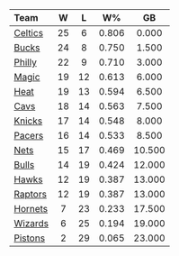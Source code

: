 | Team                            |  W  |  L  |  W%   |   GB   |
|:--------------------------------|:---:|:---:|:-----:|:------:|
| [Celtics](/r/bostonceltics)     | 25  |  6  | 0.806 | 0.000  |
| [Bucks](/r/MkeBucks)            | 24  |  8  | 0.750 | 1.500  |
| [Philly](/r/sixers)             | 22  |  9  | 0.710 | 3.000  |
| [Magic](/r/OrlandoMagic)        | 19  | 12  | 0.613 | 6.000  |
| [Heat](/r/heat)                 | 19  | 13  | 0.594 | 6.500  |
| [Cavs](/r/clevelandcavs)        | 18  | 14  | 0.563 | 7.500  |
| [Knicks](/r/NYKnicks)           | 17  | 14  | 0.548 | 8.000  |
| [Pacers](/r/pacers)             | 16  | 14  | 0.533 | 8.500  |
| [Nets](/r/GoNets)               | 15  | 17  | 0.469 | 10.500 |
| [Bulls](/r/chicagobulls)        | 14  | 19  | 0.424 | 12.000 |
| [Hawks](/r/AtlantaHawks)        | 12  | 19  | 0.387 | 13.000 |
| [Raptors](/r/torontoraptors)    | 12  | 19  | 0.387 | 13.000 |
| [Hornets](/r/CharlotteHornets)  |  7  | 23  | 0.233 | 17.500 |
| [Wizards](/r/washingtonwizards) |  6  | 25  | 0.194 | 19.000 |
| [Pistons](/r/DetroitPistons)    |  2  | 29  | 0.065 | 23.000 |